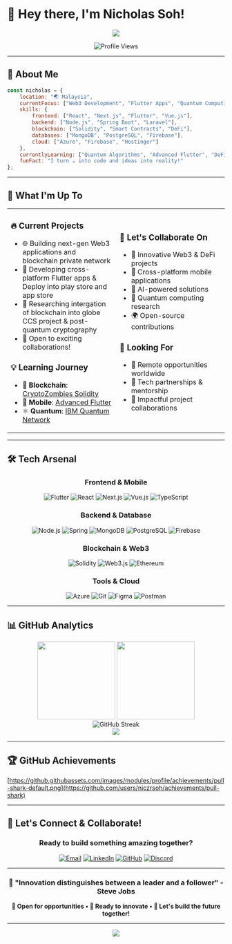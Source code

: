 # 👋 Hey there, I'm Nicholas Soh!

<div align="center">
  <img src="https://readme-typing-svg.herokuapp.com/?font=Fira+Code&size=32&center=true&vCenter=true&width=600&height=70&color=00D9FF&duration=3000&lines=Full-Stack+Software+Engineer+🚀;Blockchain+%26+AI+Researcher+🔬;Flutter+%26+Web3+Developer+💎;Open+for+Global+Collaborations+🌍" />
</div>

<div align="center">
  
  ![Profile Views](https://komarev.com/ghpvc/?username=niczrsoh&color=00D9FF&style=for-the-badge&label=PROFILE+VIEWS)
  
</div>

---

## 🚀 **About Me**

```javascript
const nicholas = {
    location: "🌏 Malaysia",
    currentFocus: ["Web3 Development", "Flutter Apps", "Quantum Computing"],
    skills: {
        frontend: ["React", "Next.js", "Flutter", "Vue.js"],
        backend: ["Node.js", "Spring Boot", "Laravel"],
        blockchain: ["Solidity", "Smart Contracts", "DeFi"],
        databases: ["MongoDB", "PostgreSQL", "Firebase"],
        cloud: ["Azure", "Firebase", "Hostinger"]
    },
    currentlyLearning: ["Quantum Algorithms", "Advanced Flutter", "DeFi Protocols"],
    funFact: "I turn ☕ into code and ideas into reality!"
};
```

---

## 🎯 **What I'm Up To**

<table>
<tr>
<td width="50%">

### 🔥 **Current Projects**
- 🌐 Building next-gen Web3 applications and blockchain private network
- 📱 Developing cross-platform Flutter apps & Deploy into play store and app store
- 🧠 Researching intergation of blockchain into globe CCS project & post-quantum cryptography
- 🤝 Open to exciting collaborations!

### 💡 **Learning Journey**
- 🔗 **Blockchain**: [CryptoZombies Solidity](https://cryptozombies.io/en/lesson)
- 📱 **Mobile**: [Advanced Flutter](https://flutter.dev/learn)  
- ⚛️ **Quantum**: [IBM Quantum Network](https://quantum.cloud.ibm.com)

</td>
<td width="50%">

### 🌟 **Let's Collaborate On**
- 🚀 Innovative Web3 & DeFi projects
- 📱 Cross-platform mobile applications
- 🤖 AI-powered solutions
- 🔬 Quantum computing research
- 🌍 Open-source contributions

### 🎯 **Looking For**
- 💼 Remote opportunities worldwide
- 🤝 Tech partnerships & mentorship
- 🌟 Impactful project collaborations

</td>
</tr>
</table>

---

## 🛠️ **Tech Arsenal**

<div align="center">

### **Frontend & Mobile**
![Flutter](https://img.shields.io/badge/Flutter-02569B?style=for-the-badge&logo=flutter&logoColor=white)
![React](https://img.shields.io/badge/React-20232A?style=for-the-badge&logo=react&logoColor=61DAFB)
![Next.js](https://img.shields.io/badge/Next.js-000000?style=for-the-badge&logo=nextdotjs&logoColor=white)
![Vue.js](https://img.shields.io/badge/Vue.js-35495E?style=for-the-badge&logo=vuedotjs&logoColor=4FC08D)
![TypeScript](https://img.shields.io/badge/TypeScript-007ACC?style=for-the-badge&logo=typescript&logoColor=white)

### **Backend & Database**
![Node.js](https://img.shields.io/badge/Node.js-43853D?style=for-the-badge&logo=nodedotjs&logoColor=white)
![Spring](https://img.shields.io/badge/Spring-6DB33F?style=for-the-badge&logo=spring&logoColor=white)
![MongoDB](https://img.shields.io/badge/MongoDB-4EA94B?style=for-the-badge&logo=mongodb&logoColor=white)
![PostgreSQL](https://img.shields.io/badge/PostgreSQL-316192?style=for-the-badge&logo=postgresql&logoColor=white)
![Firebase](https://img.shields.io/badge/Firebase-039BE5?style=for-the-badge&logo=Firebase&logoColor=white)

### **Blockchain & Web3**
![Solidity](https://img.shields.io/badge/Solidity-363636?style=for-the-badge&logo=solidity&logoColor=white)
![Web3.js](https://img.shields.io/badge/Web3.js-F16822?style=for-the-badge&logo=web3dotjs&logoColor=white)
![Ethereum](https://img.shields.io/badge/Ethereum-3C3C3D?style=for-the-badge&logo=ethereum&logoColor=white)

### **Tools & Cloud**
![Azure](https://img.shields.io/badge/Microsoft_Azure-0089D0?style=for-the-badge&logo=microsoft-azure&logoColor=white)
![Git](https://img.shields.io/badge/Git-F05032?style=for-the-badge&logo=git&logoColor=white)
![Figma](https://img.shields.io/badge/Figma-F24E1E?style=for-the-badge&logo=figma&logoColor=white)
![Postman](https://img.shields.io/badge/Postman-FF6C37?style=for-the-badge&logo=postman&logoColor=white)

</div>

---

## 📊 **GitHub Analytics**

<div align="center">
  <img height="180em" src="https://github-readme-stats.vercel.app/api?username=niczrsoh&show_icons=true&theme=tokyonight&include_all_commits=true&count_private=true"/>
  <img height="180em" src="https://github-readme-stats.vercel.app/api/top-langs/?username=niczrsoh&layout=compact&langs_count=8&theme=tokyonight"/>
</div>

<div align="center">
  <img src="https://github-readme-streak-stats.herokuapp.com/?user=niczrsoh&theme=tokyonight" alt="GitHub Streak" />
</div>

<div align="center">
  <img src="https://github-readme-activity-graph.vercel.app/graph?username=niczrsoh&theme=tokyo-night&hide_border=true" />
</div>

---

## 🏆 **GitHub Achievements**

[https://github.githubassets.com/images/modules/profile/achievements/pull-shark-default.png](https://github.com/users/niczrsoh/achievements/pull-shark)

---

## 🤝 **Let's Connect & Collaborate!**

<div align="center">

### **Ready to build something amazing together?**

[![Email](https://img.shields.io/badge/Email-D14836?style=for-the-badge&logo=gmail&logoColor=white)](mailto:422zrsoh@gmail.com)
[![LinkedIn](https://img.shields.io/badge/LinkedIn-0077B5?style=for-the-badge&logo=linkedin&logoColor=white)](https://www.linkedin.com/in/soh-zen-ren-08a0391bb/)
[![GitHub](https://img.shields.io/badge/GitHub-100000?style=for-the-badge&logo=github&logoColor=white)](https://github.com/niczrsoh)
[![Discord](https://img.shields.io/badge/Discord-7289DA?style=for-the-badge&logo=discord&logoColor=white)](#)

</div>

---

<div align="center">

### **💭 "Innovation distinguishes between a leader and a follower" - Steve Jobs**

**🌟 Open for opportunities • 🚀 Ready to innovate • 🤝 Let's build the future together!**

</div>

---

<div align="center">
  <img src="https://capsule-render.vercel.app/api?type=waving&color=00D9FF&height=120&section=footer"/>
</div>
